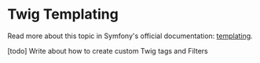 Twig Templating
===============

Read more about this topic in Symfony's official documentation: [templating][docs].

[todo] Write about how to create custom Twig tags and Filters

[docs]: https://symfony.com/doc/current/components/templating.html